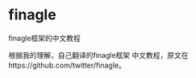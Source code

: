 finagle
=======

finagle框架的中文教程

根据我的理解，自己翻译的finagle框架 中文教程，原文在https://github.com/twitter/finagle。

